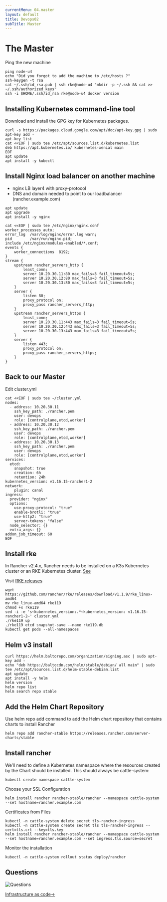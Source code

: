 ```yaml
---
currentMenu: 04.master
layout: default
title: Devops02
subTitle: Master
---
```


# The Master

Ping the new machine 

```
ping node-u4
echo "Did you forgot to add the machine to /etc/hosts ?"
ssh-keygen -t rsa
cat ~/.ssh/id_rsa.pub | ssh rke@node-u4 "mkdir -p ~/.ssh && cat >> ~/.ssh/authorized_keys"
ssh -i $HOME/.ssh/id_rsa rke@node-u4 docker version
```

## Installing Kubernetes command-line tool

Download and install the GPG key for Kubernetes packages.

```
curl -s https://packages.cloud.google.com/apt/doc/apt-key.gpg | sudo apt-key add -
apt-key list
cat <<EOF | sudo tee /etc/apt/sources.list.d/kubernetes.list
deb https://apt.kubernetes.io/ kubernetes-xenial main
EOF
apt update
apt install -y kubectl
```

## Install Nginx load balancer on another machine

- nginx LB layer4 with proxy-protocol
- DNS and domain needed to point to our loadbalancer (rancher.example.com)

```
apt update
apt upgrade
apt install -y nginx
```

```
cat <<EOF | sudo tee /etc/nginx/nginx.conf
worker_processes auto;
error_log  /var/log/nginx/error.log warn;
pid        /var/run/nginx.pid;
include /etc/nginx/modules-enabled/*.conf;
events {
    worker_connections  8192;
}
stream {
    upstream rancher_servers_http {
        least_conn;
        server 10.20.30.11:80 max_fails=3 fail_timeout=5s;
        server 10.20.30.12:80 max_fails=3 fail_timeout=5s;
        server 10.20.30.13:80 max_fails=3 fail_timeout=5s;
    }
    server {
        listen 80;
        proxy_protocol on;
        proxy_pass rancher_servers_http;
    }
    upstream rancher_servers_https {
        least_conn;
        server 10.20.30.11:443 max_fails=3 fail_timeout=5s;
        server 10.20.30.12:443 max_fails=3 fail_timeout=5s;
        server 10.20.30.13:443 max_fails=3 fail_timeout=5s;
    }
    server {
        listen 443;
        proxy_protocol on;
        proxy_pass rancher_servers_https;
    }
}
```

## Back to our Master

Edit cluster.yml

```
cat <<EOF | sudo tee ~/cluster.yml
nodes:
  - address: 10.20.30.11
    ssh_key_path: ./rancher.pem
    user: devops
    role: [controlplane,etcd,worker]
  - address: 10.20.30.12
    ssh_key_path: ./rancher.pem
    user: devops
    role: [controlplane,etcd,worker]
  - address: 10.20.30.13
    ssh_key_path: ./rancher.pem
    user: devops
    role: [controlplane,etcd,worker]
services:
  etcd:
    snapshot: true
    creation: 6h
    retention: 24h
kubernetes_version: v1.16.15-rancher1-2
network:
    plugin: canal
ingress:
  provider: "nginx"
  options:
    use-proxy-protocol: "true"
    enable-brotli: "true"
    use-http2: "true"
    server-tokens: "false"
  node_selector: {}
  extra_args: {}
addon_job_timeout: 60
EOF
```

## Install rke

In Rancher v2.4.x, Rancher needs to be installed on a K3s Kubernetes cluster or an RKE Kubernetes cluster. [See](https://rancher.com/docs/rancher/v2.x/en/installation/install-rancher-on-k8s/#1-install-the-required-cli-tools)

Visit [RKE releases](https://github.com/rancher/rke/releases)

```
wget https://github.com/rancher/rke/releases/download/v1.1.9/rke_linux-amd64
mv rke_linux-amd64 rke119
chmod +x rke119
sed -i -e 's~kubernetes_version:.*~kubernetes_version: v1.16.15-rancher1-2~' cluster.yml
./rke119 up
./rke119 etcd snapshot-save --name rke119.db
kubectl get pods --all-namespaces
```

## Helm v3 install

```
curl https://helm.baltorepo.com/organization/signing.asc | sudo apt-key add -
echo "deb https://baltocdn.com/helm/stable/debian/ all main" | sudo tee /etc/apt/sources.list.d/helm-stable-debian.list
apt update
apt install -y helm
helm version
helm repo list
helm search repo stable
```

## Add the Helm Chart Repository

Use helm repo add command to add the Helm chart repository that contains charts to install Rancher

```
helm repo add rancher-stable https://releases.rancher.com/server-charts/stable
```

## Install rancher

We’ll need to define a Kubernetes namespace where the resources created by the Chart should be installed. This should always be cattle-system:

```
kubectl create namespace cattle-system
```

Choose your SSL Configuration

```
helm install rancher rancher-stable/rancher --namespace cattle-system --set hostname=rancher.example.com
```

Certificates from Files

```
kubectl -n cattle-system delete secret tls-rancher-ingress
kubectl -n cattle-system create secret tls tls-rancher-ingress --cert=tls.crt --key=tls.key
helm install rancher rancher-stable/rancher --namespace cattle-system --set hostname=rancher.example.com --set ingress.tls.source=secret
```

Monitor the installation

```
kubectl -n cattle-system rollout status deploy/rancher
```

## Questions

![Questions](https://raw.githubusercontent.com/c4xp/Devops02/master/assets/questions.jpg)

[Infrastructure as code→](05.infraascode.md)